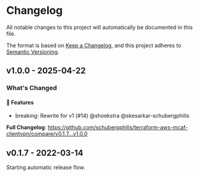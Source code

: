 # Changelog

All notable changes to this project will automatically be documented in this file.

The format is based on [Keep a Changelog](https://keepachangelog.com/en/1.0.0/),
and this project adheres to [Semantic Versioning](https://semver.org/spec/v2.0.0.html).

## v1.0.0 - 2025-04-22

### What's Changed

#### 🚀 Features

* breaking: Rewrite for v1 (#14) @shoekstra @skesarkar-schubergphilis

**Full Changelog**: https://github.com/schubergphilis/terraform-aws-mcaf-clientvpn/compare/v0.1.7...v1.0.0

## v0.1.7 - 2022-03-14

Starting automatic release flow.
